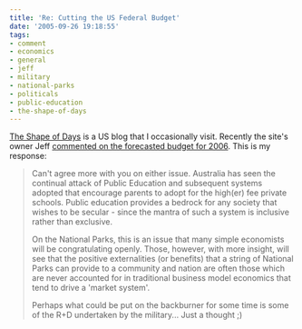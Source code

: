 ```yaml
---
title: 'Re: Cutting the US Federal Budget'
date: '2005-09-26 19:18:55'
tags:
- comment
- economics
- general
- jeff
- military
- national-parks
- politicals
- public-education
- the-shape-of-days
---
```


<a href="http://www.theshapeofdays.com/">The Shape of Days</a> is a US blog that I occasionally visit. Recently the site's owner Jeff <a href="http://www.theshapeofdays.com/2005/09/why_cutting_the.html">commented on the forecasted budget for 2006</a>. This is my response:
<blockquote>Can't agree more with you on either issue. Australia has seen the continual attack of Public Education and subsequent systems adopted that encourage parents to adopt for the high(er) fee private schools. Public education provides a bedrock for any society that wishes to be secular - since the mantra of such a system is inclusive rather than exclusive.

On the National Parks, this is an issue that many simple economists will be congratulating openly. Those, however, with more insight, will see that the positive externalities (or benefits) that a string of National Parks can provide to a community and nation are often those which are never accounted for in traditional business model economics that tend to drive a 'market system'.

Perhaps what could be put on the backburner for some time is some of the R+D undertaken by the military... Just a thought ;)</blockquote>
